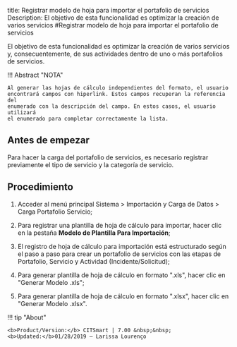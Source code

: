 title: Registrar modelo de hoja para importar el portafolio de servicios
Description: El objetivo de esta funcionalidad es optimizar la creación de varios servicios
#Registrar modelo de hoja para importar el portafolio de servicios

El objetivo de esta funcionalidad es optimizar la creación de varios servicios y, consecuentemente, de sus actividades dentro de uno o más portafolios de servicios.

!!! Abstract "NOTA"

    Al generar las hojas de cálculo independientes del formato, el usuario
    encontrará campos con hiperlink. Estos campos recuperan la referencia del
    enumerado con la descripción del campo. En estos casos, el usuario utilizará
    el enumerado para completar correctamente la lista.

Antes de empezar
----------------

Para hacer la carga del portafolio de servicios, es necesario registrar
previamente el tipo de servicio y la categoría de servicio.

Procedimiento
-------------

1.  Acceder al menú principal Sistema \> Importación y Carga de Datos \> Carga
    Portafolio Servicio;

2.  Para registrar una plantilla de hoja de cálculo para importar, hacer clic en
    la pestaña **Modelo de Plantilla Para Importación**;

3.  El registro de hoja de cálculo para importación está estructurado según el
    paso a paso para crear un portafolio de servicios con las etapas de
    Portafolio, Servicio y Actividad (Incidente/Solicitud);

4.  Para generar plantilla de hoja de cálculo en formato ".xls", hacer clic en
    "Generar Modelo .xls";

5.  Para generar plantilla de hoja de cálculo en formato ".xlsx", hacer clic en
    "Generar Modelo .xlsx".

!!! tip "About"

    <b>Product/Version:</b> CITSmart | 7.00 &nbsp;&nbsp;
    <b>Updated:</b>01/28/2019 – Larissa Lourenço
